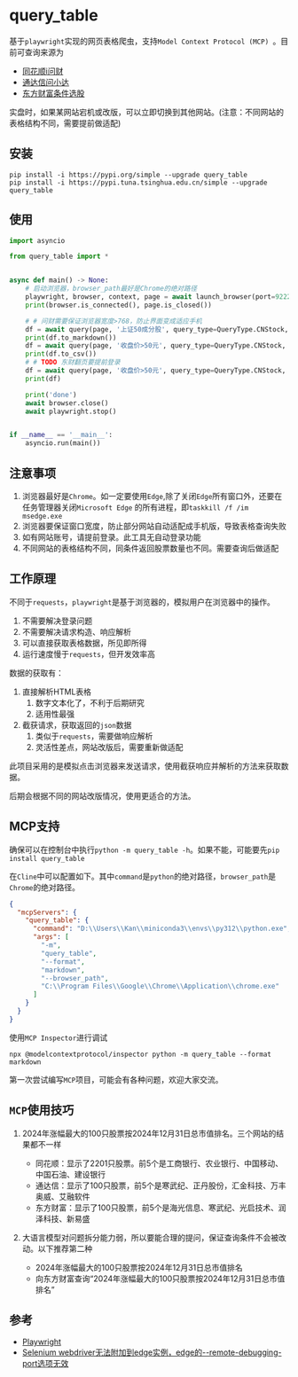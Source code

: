 # query_table

基于`playwright`实现的网页表格爬虫，支持`Model Context Protocol (MCP) `。目前可查询来源为

- [同花顺i问财](http://iwencai.com/)
- [通达信问小达](https://wenda.tdx.com.cn/)
- [东方财富条件选股](https://xuangu.eastmoney.com/)

实盘时，如果某网站宕机或改版，可以立即切换到其他网站。(注意：不同网站的表格结构不同，需要提前做适配)

## 安装

```commandline
pip install -i https://pypi.org/simple --upgrade query_table
pip install -i https://pypi.tuna.tsinghua.edu.cn/simple --upgrade query_table
```

## 使用

```python
import asyncio

from query_table import *


async def main() -> None:
    # 启动浏览器，browser_path最好是Chrome的绝对路径
    playwright, browser, context, page = await launch_browser(port=9222, browser_path=None)
    print(browser.is_connected(), page.is_closed())

    # # 问财需要保证浏览器宽度>768，防止界面变成适应手机
    df = await query(page, '上证50成分股', query_type=QueryType.CNStock, max_page=3, site=Site.THS)
    print(df.to_markdown())
    df = await query(page, '收盘价>50元', query_type=QueryType.CNStock, max_page=3, site=Site.TDX)
    print(df.to_csv())
    # # TODO 东财翻页要提前登录
    df = await query(page, '收盘价>50元', query_type=QueryType.CNStock, max_page=3, site=Site.EastMoney)
    print(df)

    print('done')
    await browser.close()
    await playwright.stop()


if __name__ == '__main__':
    asyncio.run(main())

```

## 注意事项

1. 浏览器最好是`Chrome`。如一定要使用`Edge`,除了关闭`Edge`所有窗口外，还要在任务管理器关闭`Microsoft Edge`
   的所有进程，即`taskkill /f /im msedge.exe`
2. 浏览器要保证窗口宽度，防止部分网站自动适配成手机版，导致表格查询失败
3. 如有网站账号，请提前登录。此工具无自动登录功能
4. 不同网站的表格结构不同，同条件返回股票数量也不同。需要查询后做适配

## 工作原理

不同于`requests`，`playwright`是基于浏览器的，模拟用户在浏览器中的操作。

1. 不需要解决登录问题
2. 不需要解决请求构造、响应解析
3. 可以直接获取表格数据，所见即所得
4. 运行速度慢于`requests`，但开发效率高

数据的获取有：

1. 直接解析HTML表格
    1. 数字文本化了，不利于后期研究
    2. 适用性最强
2. 截获请求，获取返回的`json`数据
    1. 类似于`requests`，需要做响应解析
    2. 灵活性差点，网站改版后，需要重新做适配

此项目采用的是模拟点击浏览器来发送请求，使用截获响应并解析的方法来获取数据。

后期会根据不同的网站改版情况，使用更适合的方法。

## MCP支持

确保可以在控制台中执行`python -m query_table -h`。如果不能，可能要先`pip install query_table`

在`Cline`中可以配置如下。其中`command`是`python`的绝对路径，`browser_path`是`Chrome`的绝对路径。

```json
{
  "mcpServers": {
    "query_table": {
      "command": "D:\\Users\\Kan\\miniconda3\\envs\\py312\\python.exe",
      "args": [
        "-m",
        "query_table",
        "--format",
        "markdown",
        "--browser_path",
        "C:\\Program Files\\Google\\Chrome\\Application\\chrome.exe"
      ]
    }
  }
}
```

使用`MCP Inspector`进行调试

```commandline
npx @modelcontextprotocol/inspector python -m query_table --format markdown
```

第一次尝试编写`MCP`项目，可能会有各种问题，欢迎大家交流。

## `MCP`使用技巧

1. 2024年涨幅最大的100只股票按2024年12月31日总市值排名。三个网站的结果都不一样
    - 同花顺：显示了2201只股票。前5个是工商银行、农业银行、中国移动、中国石油、建设银行
    - 通达信：显示了100只股票，前5个是寒武纪、正丹股份，汇金科技、万丰奥威、艾融软件
    - 东方财富：显示了100只股票，前5个是海光信息、寒武纪、光启技术、润泽科技、新易盛

2. 大语言模型对问题拆分能力弱，所以要能合理的提问，保证查询条件不会被改动。以下推荐第二种
    - 2024年涨幅最大的100只股票按2024年12月31日总市值排名
    - 向东方财富查询“2024年涨幅最大的100只股票按2024年12月31日总市值排名”

## 参考

- [Playwright](https://playwright.dev/python/docs/intro)
- [Selenium webdriver无法附加到edge实例，edge的--remote-debugging-port选项无效](https://blog.csdn.net/qq_30576521/article/details/142370538)